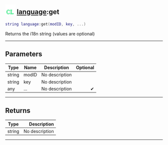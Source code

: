 ## <img src="../../.gitbook/assets/client.png" width="32" height="32" /> [language](../language/README.md):get

```lua
string language:get(modID, key, ...)
```

Returns the i18n string (values are optional)<br>

-----------------
## Parameters

| Type   | Name | Description | Optional |
| ------ | ---- | ----------- | -------: |
| string | modID | No description |  |
| string | key | No description |  |
| any | ... | No description | ✔ |

-----------------
## Returns

| Type   | Description |
| ------ | ----------: |
| string | No description |


--------